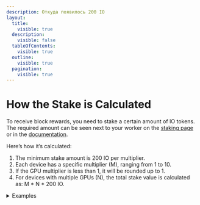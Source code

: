 ```yaml
---
description: Откуда появилось 200 IO
layout:
  title:
    visible: true
  description:
    visible: false
  tableOfContents:
    visible: true
  outline:
    visible: true
  pagination:
    visible: true
---
```


# How the Stake is Calculated

To receive block rewards, you need to stake a certain amount of IO tokens. The required amount can be seen next to your worker on the [staking page](https://worker.io.net/worker/integrated-staking) or in the [documentation](https://docs.io.net/docs/proposed-device-block-reward-multiplier).

Here’s how it’s calculated:

1. The minimum stake amount is 200 IO per multiplier.
2. Each device has a specific multiplier (M), ranging from 1 to 10.
3. If the GPU multiplier is less than 1, it will be rounded up to 1.
4. For devices with multiple GPUs (N), the total stake value is calculated as: M \* N \* 200 IO.

<details>

<summary>Examples</summary>

* For a worker: 1 x H100 GPUs (multiplier 10), the minimum stake will be 1 \* 10 \* 200 = 2,000 IO
* For a worker with multiple cards: 8 x H100 GPUs (multiplier 10), the minimum stake will be 8 \* 10 \* 200 = 16,000 IO
* For a worker: 4 x 4070 GPU (multiplier 0.25, rounded up to 1), the minimum stake will be 4 \* 1 \* 200 = 800 IO

</details>
